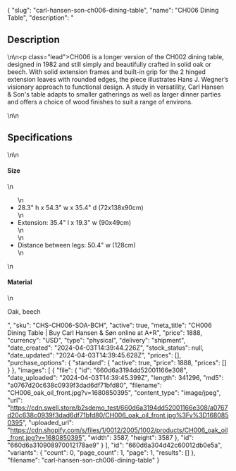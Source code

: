 {
  "slug": "carl-hansen-son-ch006-dining-table",
  "name": "CH006 Dining Table",
  "description": "<h2>Description</h2>\n<!-- split -->\n<p class=\"lead\">CH006 is a longer version of the CH002 dining table, designed in 1982 and still simply and beautifully crafted in solid oak or beech. With solid extension frames and built-in grip for the 2 hinged extension leaves with rounded edges, the piece illustrates Hans J. Wegner’s visionary approach to functional design. A study in versatility, Carl Hansen &amp; Son's table adapts to smaller gatherings as well as larger dinner parties and offers a choice of wood finishes to suit a range of environs.</p>\n<!-- split -->\n<h2>Specifications</h2>\n<!-- split -->\n<h4>Size</h4>\n<ul>\n<li>28.3\" h x 54.3\" w x 35.4\" d (72x138x90cm)</li>\n<li>Extension: 35.4\" l x 19.3\" w (90x49cm)<br>\n</li>\n<li>Distance between legs: 50.4\" w (128cm)</li>\n</ul>\n<h4>Material</h4>\n<p>Oak, beech</p>",
  "sku": "CHS-CH006-SOA-BCH",
  "active": true,
  "meta_title": "CH006 Dining Table | Buy Carl Hansen & Søn online at A+R",
  "price": 1888,
  "currency": "USD",
  "type": "physical",
  "delivery": "shipment",
  "date_created": "2024-04-03T14:39:44.226Z",
  "stock_status": null,
  "date_updated": "2024-04-03T14:39:45.628Z",
  "prices": [],
  "purchase_options": {
    "standard": {
      "active": true,
      "price": 1888,
      "prices": []
    }
  },
  "images": [
    {
      "file": {
        "id": "660d6a3194dd52001166e308",
        "date_uploaded": "2024-04-03T14:39:45.399Z",
        "length": 341296,
        "md5": "a0767d20c638c0939f3dad6df71bfd80",
        "filename": "CH006_oak_oil_front.jpg?v=1680850395",
        "content_type": "image/jpeg",
        "url": "https://cdn.swell.store/b2sdemo_test/660d6a3194dd52001166e308/a0767d20c638c0939f3dad6df71bfd80/CH006_oak_oil_front.jpg%3Fv%3D1680850395",
        "uploaded_url": "https://cdn.shopify.com/s/files/1/0012/2005/1002/products/CH006_oak_oil_front.jpg?v=1680850395",
        "width": 3587,
        "height": 3587
      },
      "id": "660d6a310908970012178ae9"
    }
  ],
  "id": "660d6a304d42c60012db0e5a",
  "variants": {
    "count": 0,
    "page_count": 1,
    "page": 1,
    "results": []
  },
  "filename": "carl-hansen-son-ch006-dining-table"
}